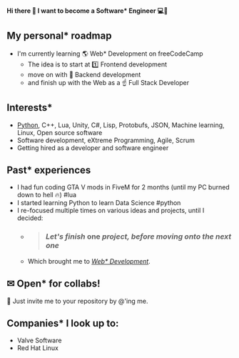 **Hi there 👋 I want to become a Software\* Engineer 💻👑**

## My personal* roadmap
* I'm currently learning 🌎 Web* Development on freeCodeCamp
  * The idea is to start at 1️⃣ Frontend development
  * move on with 🎯 Backend development
  * and finish up with the Web as a ☝ Full Stack Developer

## Interests*
* [Python](https://github.com/Whoeza/json2database), C++, Lua, Unity, C#, Lisp, Protobufs, JSON, Machine learning, Linux, Open source software
* Software development, eXtreme Programming, Agile, Scrum
* Getting hired as a developer and software engineer

## Past* experiences
* I had fun coding GTA V mods in FiveM for 2 months (until my PC burned down to hell 🔥) #lua
* I started learning Python to learn Data Science #python
* I re-focused multiple times on various ideas and projects, until I decided:
  * > ### *Let's finish* **one** *project, before moving onto the next one*
  * Which brought me to [*Web\* Development*](https://whoeza.github.io/).

## ✉ Open* for collabs!
📝 Just invite me to your repository by @'ing me.

## Companies* I look up to:
* Valve Software
* Red Hat Linux
<!--
**Whoeza/whoeza** is a ✨ _special_ ✨ repository because its `README.md` (this file) appears on your GitHub profile.

Here are some ideas to get you started:

- 🔭 I’m currently working on full stack development...
- 🌱 I’m currently learning frontend web development...
- 👯 I’m looking to collaborate on games development, web development, data science...
- 🤔 I’m looking for help with ...
- 💬 Ask me about music...
- 📫 How to reach me: @ me from any repository or add me to a pull request...
- 😄 Pronouns: he/him...
- ⚡ Fun fact: ...
-->
